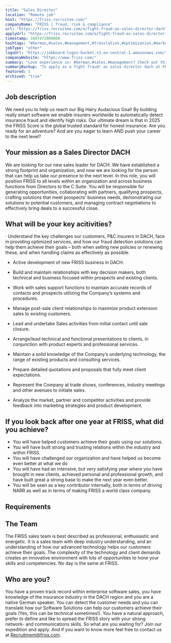 ```yaml
---
title: "Sales Director"
location: "Remote job"
host: "https://friss.recruitee.com/"
companyName: "FRISS | fraud, risk & compliance"
url: "https://friss.recruitee.com/o/fight-fraud-as-sales-director-dach"
applyUrl: "https://friss.recruitee.com/o/fight-fraud-as-sales-director-dach/c/new"
timestamp: 1607472000000
hashtags: "#German,#sales,#management,#translation,#optimization,#marketing"
jobType: "other"
logoUrl: "https://jobboard-logos-bucket.s3.eu-central-1.amazonaws.com/friss-fraud-risk-compliance"
companyWebsite: "https://www.friss.com/"
summary: "Love experience in: #German,#sales,#management? Check out this job post!"
summaryBackup: "To apply as a fight fraud! as sales director dach at FRISS | fraud, risk & compliance, you preferably need to have some knowledge of: #sales, #marketing, #management."
featured: 5
archived: "true"
---
```


## Job description

We need you to help us reach our Big Hairy Audacious Goal! By building really smart software we enable insurers worldwide to automatically detect insurance fraud and identify high risks. Our ultimate dream is that in 2025 the FRISS Score is the global trusted standard for honest insurance. Are you ready for an adventure? And are you eager to learn AND push your career to the next level?

## Your mission as a Sales Director DACH

We are looking for our new sales leader for DACH. We have established a strong footprint and organization, and now we are looking for the person that can help us take our presence to the next level. In this role, you will position FRISS to all levels within an organization and across business functions from Directors to the C Suite. You will be responsible for generating opportunities, collaborating with partners, qualifying prospects, crafting solutions that meet prospects’ business needs, demonstrating our solutions to potential customers, and managing contract negotiations to effectively bring deals to a successful close.

## What will be your key acitivities?

· Understand the key challenges our customers, P&C insurers in DACH, face in providing optimized services, and how our fraud detection solutions can help them achieve their goals – both when selling new policies or renewing these, and when handling claims as effectively as possible.

*   Active development of new FRISS business in DACH.
*   Build and maintain relationships with key decision makers, both technical and business focused within prospects and existing clients.
*   Work with sales support functions to maintain accurate records of contacts and prospects utilizing the Company’s systems and procedures.
*   Manage post-sale client relationships to maximize product extension sales to existing customers.

*   Lead and undertake Sales activities from initial contact until sale closure.
*   Arrange/lead technical and functional presentations to clients, in conjunction with product experts and professional services.
*   Maintain a solid knowledge of the Company’s underlying technology, the range of existing products and consulting services.
*   Prepare detailed quotations and proposals that fully meet client expectations.
*   Represent the Company at trade shows, conferences, industry meetings and other avenues to initiate sales.
*   Analyze the market, partner and competitor activities and provide feedback into marketing strategies and product development.

## If you look back after one year at FRISS, what did you achieve?

*   You will have helped customers achieve their goals using our solutions.
*   You will have built strong and trusting relations within the industry and within FRISS.
*   You will have challenged our organization and have helped us become even better at what we do
*   You will have had an intensive, but very satisfying year where you have brought in new clients, achieved personal and professional growth, and have built great a strong base to make the next year even better.
*   You will be seen as a key contributor internally, both in terms of driving NARR as well as in terms of making FRISS a world class company.

## Requirements

## The Team

The FRISS sales team is best described as professional, enthusiastic and energetic. It is a sales team with deep industry understanding, and an understanding of how our advanced technology helps our customers achieve their goals. The complexity of the technology and client demands creates an innovative environment with lots of opportunities to hone your skills and competencies. No day is the same at FRISS.

## Who are you?

You have a proven track record within enterprise software sales, you have knowledge of the insurance industry in the DACH region and you are a native German speaker. You can detect the customer needs and you can translate how our Software Solutions can help our customers achieve their goals (Yes, this can be technical sometimes!). You have a natural approach, prefer to define and like to spread the FRISS story with your strong network- and communications skills. So what are you waiting for? Join our expedition and apply. And if you want to know more feel free to contact us at [Recruitment@friss.com](mailto:Recruitment@friss.com).
